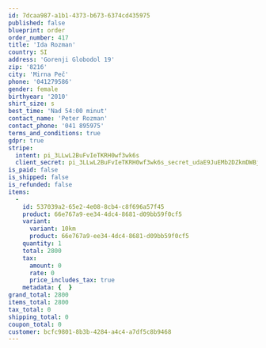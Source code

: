 ```yaml
---
id: 7dcaa987-a1b1-4373-b673-6374cd435975
published: false
blueprint: order
order_number: 417
title: 'Ida Rozman'
country: SI
address: 'Gorenji Globodol 19'
zip: '8216'
city: 'Mirna Peč'
phone: '041279586'
gender: female
birthyear: '2010'
shirt_size: s
best_time: 'Nad 54:00 minut'
contact_name: 'Peter Rozman'
contact_phone: '041 895975'
terms_and_conditions: true
gdpr: true
stripe:
  intent: pi_3LLwL2BuFvIeTKRH0wf3wk6s
  client_secret: pi_3LLwL2BuFvIeTKRH0wf3wk6s_secret_udaE9JuEMb2DZkmDWBjYE5vt7
is_paid: false
is_shipped: false
is_refunded: false
items:
  -
    id: 537039a2-65e2-4e08-8cb4-c8f696a57f45
    product: 66e767a9-ee34-4dc4-8681-d09bb59f0cf5
    variant:
      variant: 10km
      product: 66e767a9-ee34-4dc4-8681-d09bb59f0cf5
    quantity: 1
    total: 2800
    tax:
      amount: 0
      rate: 0
      price_includes_tax: true
    metadata: {  }
grand_total: 2800
items_total: 2800
tax_total: 0
shipping_total: 0
coupon_total: 0
customer: bcfc9801-8b3b-4284-a4c4-a7df5c8b9468
---
```

